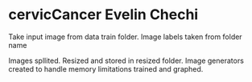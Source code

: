 # cervicCancer Evelin Chechi


Take input image from data train folder. 
Image labels taken from folder name

Images spllited. Resized and stored in resized folder.
Image generators created to handle memory limitations
trained and graphed.
